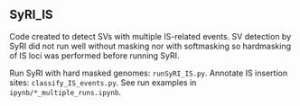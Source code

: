 ## SyRI_IS 

Code created to detect SVs with multiple IS-related events.
SV detection by SyRI did not run well without masking nor with softmasking so hardmasking of IS loci was performed before running SyRI.

Run SyRI with hard masked genomes: `runSyRI_IS.py`.
Annotate IS insertion sites: `classify_IS_events.py`.
See run examples in `ipynb/*_multiple_runs.ipynb`.